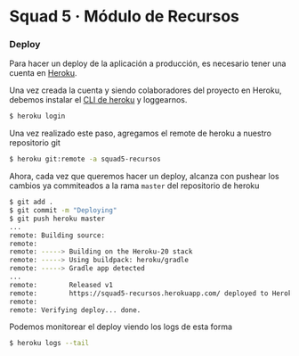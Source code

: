 # Squad 5 · Módulo de Recursos

### Deploy
Para hacer un deploy de la aplicación a producción, es necesario tener una cuenta en [Heroku](https://www.heroku.com/).

Una vez creada la cuenta y siendo colaboradores del proyecto en Heroku, 
debemos instalar el [CLI de heroku](https://devcenter.heroku.com/articles/heroku-cli#install-the-heroku-cli)
y loggearnos.
```bash
$ heroku login
```

Una vez realizado este paso, agregamos el remote de heroku a nuestro repositorio git
```bash
$ heroku git:remote -a squad5-recursos
```

Ahora, cada vez que queremos hacer un deploy, alcanza con pushear los cambios ya commiteados
a la rama `master` del repositorio de heroku
```bash
$ git add .
$ git commit -m "Deploying"
$ git push heroku master
...
remote: Building source:
remote: 
remote: -----> Building on the Heroku-20 stack
remote: -----> Using buildpack: heroku/gradle
remote: -----> Gradle app detected
...
remote:        Released v1
remote:        https://squad5-recursos.herokuapp.com/ deployed to Heroku
remote: 
remote: Verifying deploy... done.
```

Podemos monitorear el deploy viendo los logs de esta forma
```bash
$ heroku logs --tail
```
